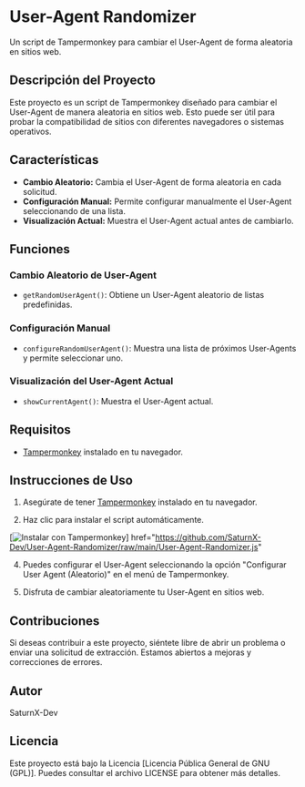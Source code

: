 # User-Agent Randomizer
Un script de Tampermonkey para cambiar el User-Agent de forma aleatoria en sitios web.

## Descripción del Proyecto

Este proyecto es un script de Tampermonkey diseñado para cambiar el User-Agent de manera aleatoria en sitios web. Esto puede ser útil para probar la compatibilidad de sitios con diferentes navegadores o sistemas operativos.

## Características

- **Cambio Aleatorio:** Cambia el User-Agent de forma aleatoria en cada solicitud.
- **Configuración Manual:** Permite configurar manualmente el User-Agent seleccionando de una lista.
- **Visualización Actual:** Muestra el User-Agent actual antes de cambiarlo.

## Funciones

### Cambio Aleatorio de User-Agent

- `getRandomUserAgent()`: Obtiene un User-Agent aleatorio de listas predefinidas.

### Configuración Manual

- `configureRandomUserAgent()`: Muestra una lista de próximos User-Agents y permite seleccionar uno.

### Visualización del User-Agent Actual

- `showCurrentAgent()`: Muestra el User-Agent actual.

## Requisitos

- [Tampermonkey](https://www.tampermonkey.net/) instalado en tu navegador.

## Instrucciones de Uso

1. Asegúrate de tener [Tampermonkey](https://www.tampermonkey.net/) instalado en tu navegador.

2. Haz clic para instalar el script automáticamente.

[![Instalar con Tampermonkey](https://img.shields.io/badge/Instalar%20con-Tampermonkey-1abc9c.svg)] href="https://github.com/SaturnX-Dev/User-Agent-Randomizer/raw/main/User-Agent-Randomizer.js"

4. Puedes configurar el User-Agent seleccionando la opción "Configurar User Agent (Aleatorio)" en el menú de Tampermonkey.

5. Disfruta de cambiar aleatoriamente tu User-Agent en sitios web.





## Contribuciones

Si deseas contribuir a este proyecto, siéntete libre de abrir un problema o enviar una solicitud de extracción. Estamos abiertos a mejoras y correcciones de errores.

## Autor

SaturnX-Dev

## Licencia

Este proyecto está bajo la Licencia [Licencia Pública General de GNU (GPL)]. Puedes consultar el archivo LICENSE para obtener más detalles.
